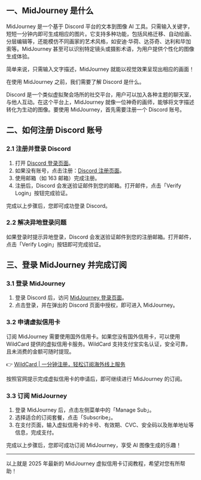 ## 一、MidJourney 是什么

MidJourney 是一个基于 Discord 平台的文本到图像 AI 工具。只需输入关键字，短短一分钟内即可生成相应的图片。它支持多种功能，包括风格迁移、自动绘画、分层编辑等，还能模仿不同画家的艺术风格，如安迪·华荷、达芬奇、达利和毕加索等。MidJourney 甚至可以识别特定镜头或摄影术语，为用户提供个性化的图像生成体验。

简单来说，只需输入文字描述，MidJourney 就能以视觉效果呈现出相应的画面！

在使用 MidJourney 之前，我们需要了解 Discord 是什么。

Discord 是一个类似虚拟聚会场所的社交平台，用户可以加入各种主题的聊天室，与他人互动。在这个平台上，MidJourney 就像一位神奇的画师，能够将文字描述转化为生动的图像。要使用 MidJourney，首先需要注册一个 Discord 账号。

## 二、如何注册 Discord 账号

### 2.1 注册并登录 Discord

1. 打开 [Discord 登录页面](https://discord.com/login)。
2. 如果没有账号，点击注册：[Discord 注册页面](https://discord.com/register)。
3. 使用邮箱（如 163 邮箱）完成注册。
4. 注册后，Discord 会发送验证邮件到您的邮箱。打开邮件，点击「Verify Login」按钮完成验证。

完成以上步骤后，您即可成功登录 Discord。

### 2.2 解决异地登录问题

如果登录时提示异地登录，Discord 会发送验证邮件到您的注册邮箱。打开邮件，点击「Verify Login」按钮即可完成验证。

## 三、登录 MidJourney 并完成订阅

### 3.1 登录 MidJourney

1. 登录 Discord 后，访问 [MidJourney 登录页面](https://www.midjourney.com/login/)。
2. 点击登录，并在弹出的 Discord 页面中授权，即可进入 MidJourney。

### 3.2 申请虚拟信用卡

订阅 MidJourney 需要使用国外信用卡。如果您没有国外信用卡，可以使用 WildCard 提供的虚拟信用卡服务。WildCard 支持支付宝实名认证，安全可靠，且未消费的金额可随时提现。

👉 [WildCard | 一分钟注册，轻松订阅海外线上服务](https://bit.ly/bewildcard)

按照官网提示完成虚拟信用卡的申请后，即可继续进行 MidJourney 的订阅。

### 3.3 订阅 MidJourney

1. 登录 MidJourney 后，点击左侧菜单中的「Manage Sub」。
2. 选择适合的订阅套餐，点击「Subscribe」。
3. 在支付页面，输入虚拟信用卡的卡号、有效期、CVC、安全码以及账单地址等信息，完成支付。

完成以上步骤后，您即可成功订阅 MidJourney，享受 AI 图像生成的乐趣！

---

以上就是 2025 年最新的 MidJourney 虚拟信用卡订阅教程，希望对您有所帮助！